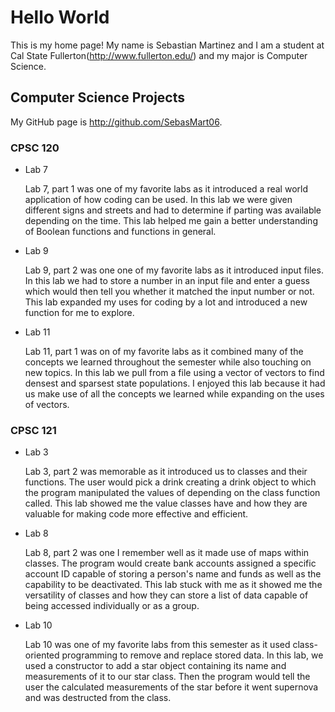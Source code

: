 # Hello World

This is my home page! My name is Sebastian Martinez and 
I am a student at Cal State Fullerton(http://www.fullerton.edu/) and my major is Computer Science.

## Computer Science Projects

My GitHub page is http://github.com/SebasMart06.

### CPSC 120

* Lab 7

    Lab 7, part 1 was one of my favorite labs as it introduced 
    a real world application of how coding can be used. In this 
    lab we were given different signs and streets and had to 
    determine if parting was available depending on the time. 
    This lab helped me gain a better understanding of Boolean 
    functions and functions in general.

* Lab 9

    Lab 9, part 2 was one one of my favorite labs as it introduced 
    input files. In this lab we had to store a number in an input 
    file and enter a guess which would then tell you whether it 
    matched the input number or not. This lab expanded my uses for
    coding by a lot and introduced a new function for me to explore.

* Lab 11

    Lab 11, part 1 was on of my favorite labs as it combined many of the
    concepts we learned throughout the semester while also touching on new topics.
    In this lab we pull from a file using a vector of vectors to find 
    densest and sparsest state populations. I enjoyed this lab because it
    had us make use of all the concepts we learned while expanding on 
    the uses of vectors.

### CPSC 121

* Lab 3

    Lab 3, part 2 was memorable as it introduced us to classes and their 
    functions. The user would pick a drink creating a drink object to 
    which the program manipulated the values of depending on the class
    function called. This lab showed me the value classes have and how they
    are valuable for making code more effective and efficient.

* Lab 8

    Lab 8, part 2 was one I remember well as it made use of maps within
    classes. The program would create bank accounts assigned a specific
    account ID capable of storing a person's name and funds as well as
    the capability to be deactivated. This lab stuck with me as it showed
    me the versatility of classes and how they can store a list of data
    capable of being accessed individually or as a group.

* Lab 10

    Lab 10 was one of my favorite labs from this semester as it used
    class-oriented programming to remove and replace stored data. In this
    lab, we used a constructor to add a star object containing its name and
    measurements of it to our star class. Then the program would tell the
    user the calculated measurements of the star before it went supernova
    and was destructed from the class.
